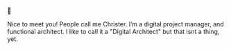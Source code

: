 👋

Nice to meet you! People call me Christer. I’m a digital project manager, and functional architect. I like to call it a "Digital Architect" but that isnt a thing, yet.
